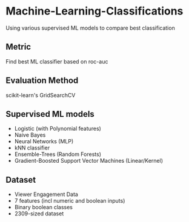 # Machine-Learning-Classifications
Using various supervised ML models to compare best classification

## Metric
Find best ML classifier based on roc-auc 

## Evaluation Method
scikit-learn's GridSearchCV

## Supervised ML models
- Logistic (with Polynomial features)
- Naive Bayes
- Neural Networks (MLP)
- kNN classifier
- Ensemble-Trees (Random Forests)
- Gradient-Boosted Support Vector Machines (Linear/Kernel)

## Dataset
- Viewer Engagement Data
- 7 features (incl numeric and boolean inputs)
- Binary boolean classes
- 2309-sized dataset 
